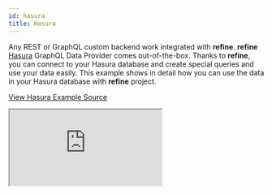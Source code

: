 ```yaml
---
id: hasura
title: Hasura
---
```


Any REST or GraphQL custom backend work integrated with **refine**. **refine** [Hasura](https://hasura.io/) GraphQL Data Provider comes out-of-the-box. Thanks to **refine**, you can connect to your Hasura database and create special queries and use your data easily. This example shows in detail how you can use the data in your Hasura database with **refine** project.

[View Hasura Example Source](https://github.com/pankod/refine/tree/master/examples/dataProvider/hasura)

<iframe src="https://codesandbox.io/embed/github/pankod/refine/tree/master/examples/dataProvider/hasura?autoresize=1&fontsize=14&theme=dark&view=preview"
     style={{width: "100%", height:"80vh", border: "0px", borderRadius: "8px", overflow:"hidden"}}
     title="refine-hasura-example"
     allow="accelerometer; ambient-light-sensor; camera; encrypted-media; geolocation; gyroscope; hid; microphone; midi; payment; usb; vr; xr-spatial-tracking"
     sandbox="allow-forms allow-modals allow-popups allow-presentation allow-same-origin allow-scripts"
></iframe>
